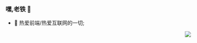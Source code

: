 ### 嘿,老铁 👋

- :orange_book: 热爱前端/热爱互联网的一切;
<!-- - :hammer: Creator of applications and frameworks
- :ram: Founder the ObjCCN
- :meat_on_bone: Meat lover -->
<img align="right" src="https://github-readme-stats.vercel.app/api?username=kongdf&theme=github_dark&show_icons=true">

 
